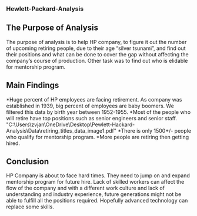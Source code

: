 ### Hewlett-Packard-Analysis 
## The Purpose of Analysis
The purpose of analysis is to help HP company, to figure it out the number of upcoming retiring     people, due to their age “silver tsunami”, and find out their positions and what can be done to cover the gap without affecting the company’s course of production. Other task was to find out who is elidable for mentorship program.
## Main Findings
*Huge percent of HP employees are facing retirement. As company was established in 1939, big percent of employees are baby boomers. We filtered this data by birth year between 1952-1955.
*Most of the people who will retire have top positions such as senior engineers and senior staff.
"C:\Users\zvjan\OneDrive\Desktop\Pewlett-Hackard-Analysis\Data\retiring_titles_data_image1.pdf"
*There is only 1500+/- people who qualify for mentorship program.
*More people are retiring then getting hired.
## Conclusion
HP Company is about to face hard times. They need to jump on and expand mentorship program for future hire. Lack of skilled workers can affect the flow of the company and with a different work culture and lack of understanding and industry experience, future generations might not be able to fulfill all the positions required. Hopefully advanced technology can replace some skills.


